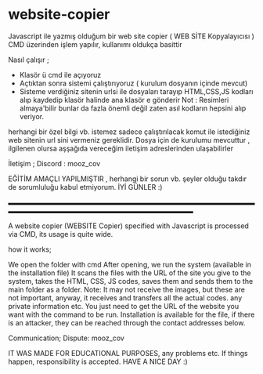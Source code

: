 # website-copier

Javascript ile  yazmış olduğum  bir  web site copier ( WEB SİTE Kopyalayıcısı ) 
 CMD üzerinden işlem yapılır,  kullanımı oldukça basittir 

Nasıl çalışır ; 
   - Klasör ü  cmd ile  açıyoruz
   - Açtıktan sonra sistemi çalıştırıyoruz ( kurulum dosyanın içinde mevcut)
   - Sisteme verdiğiniz sitenin urlsi ile dosyaları  tarayıp HTML,CSS,JS kodları alıp kaydedip klasör halinde ana klasör e gönderir
Not : Resimleri almaya'bilir  bunlar da fazla önemli değil zaten asıl kodların hepsini alıp veriyor.

herhangi bir  özel bilgi vb. istemez sadece  çalıştırılacak  komut ile istediğiniz  web sitenin url sini  vermeniz gereklidir.
Dosya için de  kurulumu mevcuttur  ,   ilgilenen olursa  aşşağıda vereceğim iletişim  adreslerinden ulaşabilirler 




İletişim ; 
Discord : mooz_cov


EĞİTİM AMAÇLI YAPILMIŞTIR  , herhangi bir sorun vb. şeyler olduğu takdır de   sorumluluğu kabul etmiyorum. İYİ GÜNLER :)

▬▬▬▬▬▬▬▬▬▬▬▬▬▬▬▬▬▬▬▬▬▬▬▬▬▬▬▬▬▬▬▬▬▬▬▬▬▬▬▬▬▬▬▬▬▬▬▬▬▬▬▬▬▬▬▬▬▬▬▬▬▬▬


A website copier (WEBSITE Copier) specified with Javascript is processed via CMD, its usage is quite wide.

how it works;

We open the folder with cmd
After opening, we run the system (available in the installation file)
It scans the files with the URL of the site you give to the system, takes the HTML, CSS, JS codes, saves them and sends them to the main folder as a folder. Note: It may not receive the images, but these are not important, anyway, it receives and transfers all the actual codes.
any private information etc. You just need to get the URL of the website you want with the command to be run. Installation is available for the file, if there is an attacker, they can be reached through the contact addresses below.

Communication; Dispute: mooz_cov

IT WAS MADE FOR EDUCATIONAL PURPOSES, any problems etc. If things happen, responsibility is accepted. HAVE A NICE DAY :)
